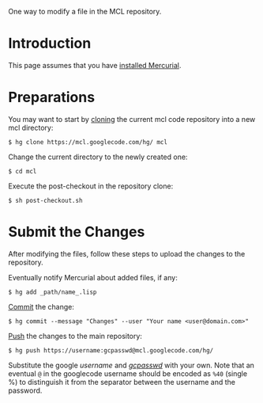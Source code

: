 One way to modify a file in the MCL repository.

# Introduction #

This page assumes that you have [installed Mercurial](http://code.google.com/p/mcl/wiki/MercurialSetup).

# Preparations #

You may want to start by [cloning](http://mercurial.selenic.com/wiki/Clone) the current mcl code repository into a new mcl directory:

```
$ hg clone https://mcl.googlecode.com/hg/ mcl
```

Change the current directory to the newly created one:

```
$ cd mcl
```

Execute the post-checkout in the repository clone:

```
$ sh post-checkout.sh
```

# Submit the Changes #

After modifying the files, follow these steps to upload the changes to the repository.

Eventually notify Mercurial about added files, if any:

```
$ hg add _path/name_.lisp
```

[Commit](http://mercurial.selenic.com/wiki/Commit) the change:

```
$ hg commit --message "Changes" --user "Your name <user@domain.com>" 
```

[Push](http://mercurial.selenic.com/wiki/Push) the changes to the main repository:

```
$ hg push https://username:gcpasswd@mcl.googlecode.com/hg/
```

Substitute the google _username_ and _[gcpasswd](http://code.google.com/hosting/settings)_ with your own. Note that an eventual `@` in the googlecode username should be encoded as `%40` (single %) to distinguish it from the separator between the username and the password.